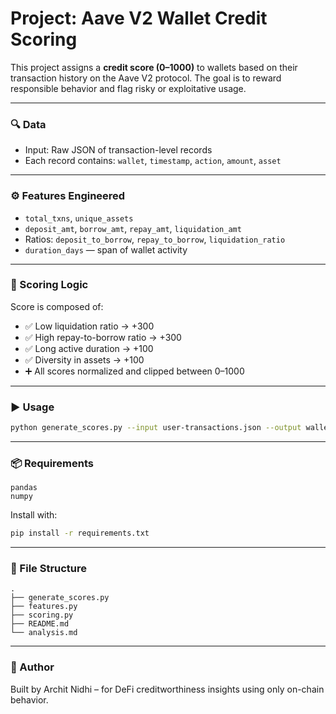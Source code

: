 # Project: Aave V2 Wallet Credit Scoring

This project assigns a **credit score (0–1000)** to wallets based on their transaction history on the Aave V2 protocol. The goal is to reward responsible behavior and flag risky or exploitative usage.

---

### 🔍 Data
- Input: Raw JSON of transaction-level records
- Each record contains: `wallet`, `timestamp`, `action`, `amount`, `asset`

---

### ⚙️ Features Engineered
- `total_txns`, `unique_assets`
- `deposit_amt`, `borrow_amt`, `repay_amt`, `liquidation_amt`
- Ratios: `deposit_to_borrow`, `repay_to_borrow`, `liquidation_ratio`
- `duration_days` — span of wallet activity

---

### 🧠 Scoring Logic
Score is composed of:
- ✅ Low liquidation ratio → +300
- ✅ High repay-to-borrow ratio → +300
- ✅ Long active duration → +100
- ✅ Diversity in assets → +100
- ➕ All scores normalized and clipped between 0–1000

---

### ▶️ Usage
```bash
python generate_scores.py --input user-transactions.json --output wallet_scores.csv
```

---

### 📦 Requirements
```
pandas
numpy
```
Install with:
```bash
pip install -r requirements.txt
```

---

### 📁 File Structure
```
.
├── generate_scores.py
├── features.py
├── scoring.py
├── README.md
└── analysis.md
```

---

### 📌 Author
Built by Archit Nidhi – for DeFi creditworthiness insights using only on-chain behavior.
